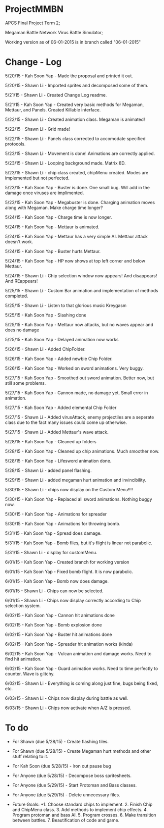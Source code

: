 ProjectMMBN
=========================================================================================================================
APCS Final Project Term 2;

Megaman Battle Network Virus Battle Simulator;

Working version as of 06-01-2015 is in branch called "06-01-2015"

Change - Log
=========================================================================================================================
5/20/15 - Kah Soon Yap - Made the proposal and printed it out.

5/20/15 - Shawn Li - Imported sprites and decomposed some of them.

5/21/15 - Shawn Li - Created Change Log readme.

5/21/15 - Kah Soon Yap - Created very basic methods for Megaman, Mettaur, and Panels. Created Killable interface.

5/22/15 - Shawn Li - Created animation class. Megaman is animated!

5/22/15 - Shawn Li - Grid made!

5/22/15 - Shawn Li - Panels class corrected to accomodate specified protocols.

5/23/15 - Shawn Li - Movement is done! Animations are correctly applied.

5/23/15 - Shawn Li - Looping background made. Matrix 8D.

5/23/15 - Shawn Li - chip class created, chipMenu created. Modes are implemented but not perfected.

5/23/15 - Kah Soon Yap - Buster is done. One small bug. Will add in the damage once viruses are implimented.

5/23/15 - Kah Soon Yap - Megabuster is done. Charging animation moves along with Megaman. Make charge time longer?

5/24/15 - Kah Soon Yap - Charge time is now longer.

5/24/15 - Kah Soon Yap - Mettaur is animated.

5/24/15 - Kah Soon Yap - Mettaur has a very simple AI. Mettaur attack doesn't work.

5/24/15 - Kah Soon Yap - Buster hurts Mettaur.

5/24/15 - Kah Soon Yap - HP now shows at top left corner and below Mettaur.

5/24/15 - Shawn Li - Chip selection window now appears! And disappears! And REappears!

5/25/15 - Shawn Li - Custom Bar animation and implementation of methods completed.

5/25/15 - Shawn Li - Listen to that glorious music Kreygasm

5/25/15 - Kah Soon Yap - Slashing done

5/25/15 - Kah Soon Yap - Mettaur now attacks, but no waves appear and does no damage

5/25/15 - Kah Soon Yap - Delayed animation now works

5/26/15 - Shawn Li - Added ChipFolder.

5/26/15 - Kah Soon Yap - Added newbie Chip Folder.

5/26/15 - Kah Soon Yap - Worked on sword animations. Very buggy.

5/27/15 - Kah Soon Yap - Smoothed out sword animation. Better now, but still some problems.

5/27/15 - Kah Soon Yap - Cannon made, no damage yet. Small error in animation.

5/27/15 - Kah Soon Yap - Added elemental Chip Folder

5/27/15 - Shawn Li - Added virusAttack, enemy projectiles are a seperate class due to the fact many issues could come up otherwise.

5/27/15 - Shawn Li - Added Mettaur's wave attack.

5/28/15 - Kah Soon Yap - Cleaned up folders

5/28/15 - Kah Soon Yap - Cleaned up chip animations. Much smoother now.

5/28/15 - Kah Soon Yap - Lifesword animation done.

5/28/15 - Shawn Li - added panel flashing.

5/29/15 - Shawn Li - added megaman hurt animation and invincibility.

5/30/15 - Shawn Li - chips now display on the Custom Menu!!!!

5/30/15 - Kah Soon Yap - Replaced all sword animations. Nothing buggy now.

5/30/15 - Kah Soon Yap - Animations for spreader

5/30/15 - Kah Soon Yap - Animations for throwing bomb.

5/31/15 - Kah Soon Yap - Spread does damage.

5/31/15 - Kah Soon Yap - Bomb flies, but it's flight is linear not parabolic.

5/31/15 - Shawn Li - display for customMenu.

6/01/15 - Kah Soon Yap - Created branch for working version

6/01/15 - Kah Soon Yap - Fixed bomb flight. It is now parabolic.

6/01/15 - Kah Soon Yap - Bomb now does damage.

6/01/15 - Shawn Li - Chips can now be selected.

6/01/15 - Shawn Li - Chips now display correctly according to Chip selection system.

6/02/15 - Kah Soon Yap - Cannon hit animations done

6/02/15 - Kah Soon Yap - Bomb explosion done

6/02/15 - Kah Soon Yap - Buster hit animations done

6/02/15 - Kah Soon Yap - Spreader hit animation works (kinda)

6/02/15 - Kah Soon Yap - Vulcan animation and damage works. Need to find hit animation.

6/02/15 - Kah Soon Yap - Guard animation works. Need to time perfectly to counter. Wave is glitchy.

6/02/15 - Shawn Li - Everything is coming along just fine, bugs being fixed, etc.

6/03/15 - Shawn Li - Chips now display during battle as well.

6/03/15 - Shawn Li - Chips now activate when A/Z is pressed.

To do
=========================================================================================================================

- For Shawn (due 5/28/15) - Create flashing tiles.

- For Shawn (due 5/28/15) - Create Megaman hurt methods and other stuff relating to it. 

- For Kah Soon (due 5/28/15) - Iron out pause bug

- For Anyone (due 5/28/15) - Decompose boss spritesheets.

- For Anyone (due 5/29/15) - Start Protoman and Bass classes.

- For Anyone (due 5/29/15) - Delete unnecessary files.

- Future Goals:
 *1. Choose standard chips to implement.
  2. Finish Chip and ChipMenu class.
  3. Add methods to implement chip effects.
  4. Program protoman and bass AI.
  5. Program crosses.
  6. Make transition between battles.
  7. Beautification of code and game.
